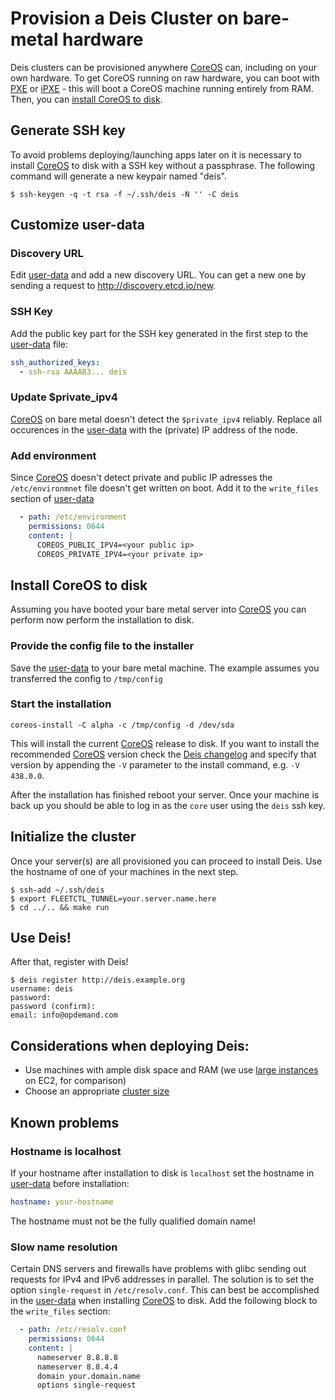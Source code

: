 # Provision a Deis Cluster on bare-metal hardware

Deis clusters can be provisioned anywhere [CoreOS](https://coreos.com/) can, including on your own hardware. To get CoreOS running on raw hardware, you can boot with [PXE](https://coreos.com/docs/running-coreos/bare-metal/booting-with-pxe/) or [iPXE](https://coreos.com/docs/running-coreos/bare-metal/booting-with-ipxe/) - this will boot a CoreOS machine running entirely from RAM. Then, you can [install CoreOS to disk](https://coreos.com/docs/running-coreos/bare-metal/installing-to-disk/).

## Generate SSH key
To avoid problems deploying/launching apps later on it is necessary to install [CoreOS](https://coreos.com/) to disk with a SSH key without a passphrase. The following command will generate a new keypair named "deis".

```console
$ ssh-keygen -q -t rsa -f ~/.ssh/deis -N '' -C deis
```

## Customize user-data

### Discovery URL
Edit [user-data](../coreos/user-data) and add a new discovery URL.
You can get a new one by sending a request to http://discovery.etcd.io/new.

### SSH Key
Add the public key part for the SSH key generated in the first step to the [user-data](../coreos/user-data) file:

```yaml
ssh_authorized_keys:
  - ssh-rsa AAAAB3... deis
```

### Update $private_ipv4
[CoreOS](https://coreos.com/) on bare metal doesn't detect the `$private_ipv4` reliably. Replace all occurences in the [user-data](../coreos/user-data) with the (private) IP address of the node.

### Add environment
Since [CoreOS](https://coreos.com/) doesn't detect private and public IP adresses the `/etc/environmnet` file doesn't get written on boot. Add it to the `write_files` section of [user-data](../coreos/user-data)

```yaml
  - path: /etc/environment
    permissions: 0644
    content: |
      COREOS_PUBLIC_IPV4=<your public ip>
      COREOS_PRIVATE_IPV4=<your private ip>
```

## Install CoreOS to disk
Assuming you have booted your bare metal server into [CoreOS](https://coreos.com/) you can perform now perform the installation to disk.

### Provide the config file to the installer
Save the [user-data](../coreos/user-data) to your bare metal machine. The example assumes you transferred the config to `/tmp/config`

### Start the installation
```console
coreos-install -C alpha -c /tmp/config -d /dev/sda
```

This will install the current [CoreOS](https://coreos.com/) release to disk. If you want to install the recommended [CoreOS](https://coreos.com/) version check the [Deis changelog](../../CHANGELOG.md)
and specify that version by appending the `-V` parameter to the install command, e.g. `-V 438.0.0`.

After the installation has finished reboot your server. Once your machine is back up you should be able to log in as the `core` user using the `deis` ssh key.

## Initialize the cluster
Once your server(s) are all provisioned you can proceed to install Deis. Use the hostname of one of your machines in the next step.

```console
$ ssh-add ~/.ssh/deis
$ export FLEETCTL_TUNNEL=your.server.name.here
$ cd ../.. && make run
```

## Use Deis!
After that, register with Deis!
```console
$ deis register http://deis.example.org
username: deis
password:
password (confirm):
email: info@opdemand.com
```

## Considerations when deploying Deis:
* Use machines with ample disk space and RAM (we use [large instances](https://aws.amazon.com/ec2/instance-types/) on EC2, for comparison)
* Choose an appropriate [cluster size](https://github.com/coreos/etcd/blob/master/Documentation/optimal-cluster-size.md)

## Known problems

### Hostname is localhost
If your hostname after installation to disk is `localhost` set the hostname in [user-data](../coreos/user-data) before installation:

```yaml
hostname: your-hostname
```

The hostname must not be the fully qualified domain name!

### Slow name resolution

Certain DNS servers and firewalls have problems with glibc sending out requests for IPv4 and IPv6 addresses in parallel. The solution is to set the option `single-request` in `/etc/resolv.conf`. This can best be accomplished in the [user-data](../coreos/user-data) when installing [CoreOS](https://coreos.com/) to disk. Add the following block to the `write_files` section:

```yaml
  - path: /etc/resolv.conf
    permissions: 0644
    content: |
      nameserver 8.8.8.8
      nameserver 8.8.4.4
      domain your.domain.name
      options single-request
```
